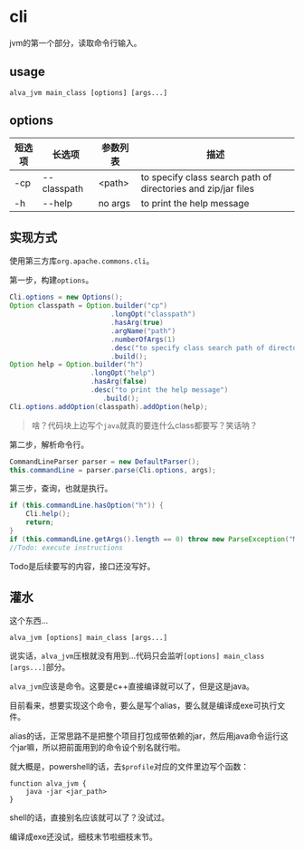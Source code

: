 # cli

jvm的第一个部分，读取命令行输入。

## usage

```shell
alva_jvm main_class [options] [args...]
```

## options

|短选项|长选项|参数列表|描述|
|---|---|---|---|
|-cp|--classpath|&lt;path&gt;|to specify class search path of directories and zip/jar files|
|-h|--help|no args|to print the help message|

## 实现方式

使用第三方库`org.apache.commons.cli`。

第一步，构建`options`。

```java
Cli.options = new Options();
Option classpath = Option.builder("cp")
                         .longOpt("classpath")
                         .hasArg(true)
                         .argName("path")
                         .numberOfArgs(1)
                         .desc("to specify class search path of directories and zip/jar files")
                         .build();
Option help = Option.builder("h")
                    .longOpt("help")
                    .hasArg(false)
                    .desc("to print the help message")
                       .build();
Cli.options.addOption(classpath).addOption(help);
```

> 啥？代码块上边写个`java`就真的要连什么class都要写？笑话呐？

第二步，解析命令行。

```java
CommandLineParser parser = new DefaultParser();
this.commandLine = parser.parse(Cli.options, args);
```

第三步，查询，也就是执行。

```java
if (this.commandLine.hasOption("h")) {
    Cli.help();
    return;
}
if (this.commandLine.getArgs().length == 0) throw new ParseException("Main class required");
//Todo: execute instructions
```

Todo是后续要写的内容，接口还没写好。

## 灌水

这个东西...

```shell
alva_jvm [options] main_class [args...]
```

说实话，`alva_jvm`压根就没有用到...代码只会监听`[options] main_class [args...]`部分。

`alva_jvm`应该是命令。这要是c++直接编译就可以了，但是这是java。

目前看来，想要实现这个命令，要么是写个alias，要么就是编译成exe可执行文件。

alias的话，正常思路不是把整个项目打包成带依赖的jar，然后用java命令运行这个jar嘛，所以把前面用到的命令设个别名就行啦。

就大概是，powershell的话，去`$profile`对应的文件里边写个函数：

```shell
function alva_jvm {
    java -jar <jar_path>
}
```

shell的话，直接别名应该就可以了？没试过。

编译成exe还没试，细枝末节啦细枝末节。